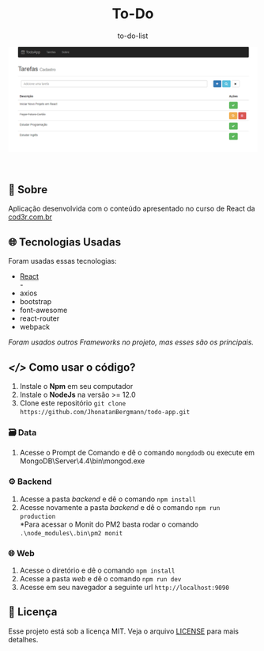 <h1 align="center">
  To-Do
</h1>

<p align="center">to-do-list</p>

<p align="center">
  <img src="screenshot/screenshot.png" alt="img">
</p>

<br>

## 📅 Sobre

Aplicação desenvolvida com o conteúdo apresentado no curso de React da [cod3r.com.br](https://www.cod3r.com.br/)

## 🌐 Tecnologias Usadas
Foram usadas essas tecnologias:

- [React](https://pt-br.reactjs.org/)
<br/>-
- axios
- bootstrap
- font-awesome
- react-router
- webpack

*Foram usados outros Frameworks no projeto, mas esses são os principais.*

## ***</>*** Como usar o código?
1. Instale o **Npm** em seu computador
1. Instale o **NodeJs** na versão >= 12.0
1. Clone este repositório `git clone https://github.com/JhonatanBergmann/todo-app.git`

### 🗃 Data
1. Acesse o Prompt de Comando e dê o comando `mongdodb` ou execute em MongoDB\Server\4.4\bin\mongod.exe

### ⚙️ Backend
1. Acesse a pasta *backend* e dê o comando `npm install`
1. Acesse novamente a pasta *backend* e dê o comando `npm run production`
<br/>*Para acessar o Monit do PM2 basta rodar o comando `.\node_modules\.bin\pm2 monit`

### 🌐 Web
1. Acesse o diretório e dê o comando `npm install`
1. Acesse a pasta *web* e dê o comando `npm run dev`
1. Acesse em seu navegador a seguinte url `http://localhost:9090`


## 📝 Licença

Esse projeto está sob a licença MIT. Veja o arquivo [LICENSE](LICENSE) para mais detalhes.
